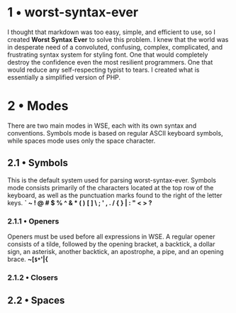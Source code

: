 # 1 • worst-syntax-ever
I thought that markdown was too easy, simple, and efficient to use, so I created **Worst Syntax Ever** to solve this problem. I knew that the world was in desperate need of a convoluted, confusing, complex, complicated, and frustrating syntax system for styling font. One that would completely destroy the confidence even the most resilient programmers. One that would reduce any self-respecting typist to tears. I created what is essentially a simplified version of PHP.

# 2 • Modes
There are two main modes in WSE, each with its own syntax and conventions. Symbols mode is based on regular ASCII keyboard symbols, while spaces mode uses only the space character.

## 2.1 • Symbols
This is the default system used for parsing worst-syntax-ever. Symbols mode consists primarily of the characters located at the top row of the keyboard, as well as the punctuation marks found to the right of the letter keys.
**` ~ ! @ # $ % ^ & * ( )**
**[ ] \ ; ' , . / { } | : " < > ?**

### 2.1.1 • Openers
Openers must be used before all expressions in WSE. A regular opener consists of a tilde, followed by the opening bracket, a backtick, a dollar sign, an asterisk, another backtick, an apostrophe, a pipe, and an opening brace.
**~[`$*`'|{**

### 2.1.2 • Closers

## 2.2 • Spaces
